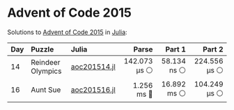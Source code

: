 # Advent of Code 2015

Solutions to [Advent of Code 2015](https://adventofcode.com/2015/) in [Julia](https://julialang.org/):

| Day  | Puzzle            | Julia                                                  |        Parse |      Part 1 |       Part 2 |
| :--- | :---------------- | :----------------------------------------------------- | -----------: | ----------: | -----------: |
| 14   | Reindeer Olympics | [aoc201514.jl](2015/14_reindeer_olympics/aoc201514.jl) | 142.073 μs ⚪️ | 58.134 ns ⚪️ | 224.556 μs ⚪️ |
| 16   | Aunt Sue          | [aoc201516.jl](2015/16_aunt_sue/aoc201516.jl)          |   1.256 ms 🔵 | 16.892 ms ⚪️ | 104.249 μs ⚪️ |
